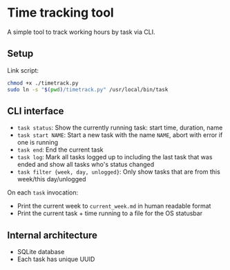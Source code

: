 # Time tracking tool

A simple tool to track working hours by task via CLI.

## Setup 

Link script:

```bash
chmod +x ./timetrack.py
sudo ln -s "$(pwd)/timetrack.py" /usr/local/bin/task
```

## CLI interface

- `task status`: Show the currently running task: start time, duration, name
- `task start NAME`: Start a new task with the name `NAME`, abort with error if one is running
- `task end`: End the current task
- `task log`: Mark all tasks logged up to including the last task that was ended and show all tasks who's status changed
- `task filter {week, day, unlogged}`: Only show tasks that are from this week/this day/unlogged

On each `task` invocation: 
- Print the current week to `current_week.md` in human readable format
- Print the current task + time running to a file for the OS statusbar

## Internal architecture

- SQLite database
- Each task has unique UUID
